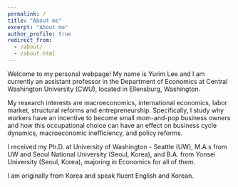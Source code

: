 ```yaml
---
permalink: /
title: "About me"
excerpt: "About me"
author_profile: true
redirect_from: 
  - /about/
  - /about.html
---
```


Welcome to my personal webpage! My name is Yurim Lee and I am currently an assistant professor in the Department of Economics at Central Washington University (CWU), located in Ellensburg, Washington.  

My research interests are macroeconomics, international economics, labor market, structural reforms and entrepreneurship. Specifically, I study why workers have an incentive to become small mom-and-pop business owners and how this occupational choice can have an effect on business cycle dynamics, macroeconomic inefficiency, and policy reforms. 

I received my Ph.D. at University of Washington - Seattle (UW), M.A.s from UW and Seoul National University (Seoul, Korea), and B.A. from Yonsei University (Seoul, Korea), majoring in Economics for all of them.  

I am originally from Korea and speak fluent English and Korean.


<!-- On terminal
  cd "/Users/leeyur/Library/CloudStorage/GoogleDrive-yrlee88@gmail.com/My Drive/MacBook Pro/Important Documents/econ-ylee.github.io" 
  git status ## Show changed files
git add <FILES THAT CHANGED>
...
git commit -m "<COMMIT MESSAGE>"
git push origin master (USER THE PERSONAL KEY AS PASSWORD)

OR 
git pull origin master
-->

